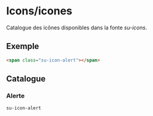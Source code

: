 # Icons/icones

Catalogue des icônes disponibles dans la fonte *su-icons*.


<!-- STORY -->

## Exemple
```html
<span class="su-icon-alert"></span>
```
<span class="su-icon-alert"></span>

## Catalogue


<div class="catalogue">
	<div class="icone">
		<h3>Alerte</h3>
		<code>su-icon-alert</code>
		<div style="font-size: 16px"><span class="su-icon-alert"></span></div>
		<div style="font-size: 32px"><span class="su-icon-alert"></span></div>
	</div>
</div>
